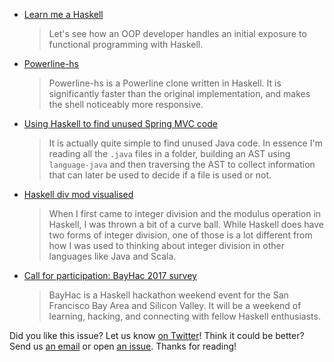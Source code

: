 <!-- 2016-11-03 -->

-   [Learn me a Haskell](https://blog.cotten.io/learn-me-a-haskell-5970bf4ac206)

    > Let's see how an OOP developer handles an initial exposure to functional programming with Haskell.

-   [Powerline-hs](https://github.com/rdnetto/powerline-hs/blob/c6b552f594ae4a96f9e2af9fbc0726371fd005b6/README.md)

    > Powerline-hs is a Powerline clone written in Haskell. It is significantly faster than the original implementation, and makes the shell noticeably more responsive.

-   [Using Haskell to find unused Spring MVC code](https://tech.small-improvements.com/2016/11/01/using-haskell-to-find-unused-spring-mvc-code/)

    > It is actually quite simple to find unused Java code. In essence I'm reading all the `.java` files in a folder, building an AST using `language-java` and then traversing the AST to collect information that can later be used to decide if a file is used or not.

-   [Haskell div mod visualised](http://www.prigrammer.com/?p=321)

    > When I first came to integer division and the modulus operation in Haskell, I was thrown a bit of a curve ball. While Haskell does have two forms of integer division, one of those is a lot different from how I was used to thinking about integer division in other languages like Java and Scala.

-   [Call for participation: BayHac 2017 survey](https://mail.haskell.org/pipermail/haskell-cafe/2016-November/125423.html)

    > BayHac is a Haskell hackathon weekend event for the San Francisco Bay Area and Silicon Valley. It will be a weekend of learning, hacking, and connecting with fellow Haskell enthusiasts.

Did you like this issue?
Let us know [on Twitter](https://twitter.com/haskellweekly)!
Think it could be better?
Send us [an email](mailto:info@haskellweekly.news) or open [an issue](https://github.com/haskellweekly/haskellweekly.github.io/issues/new).
Thanks for reading!
